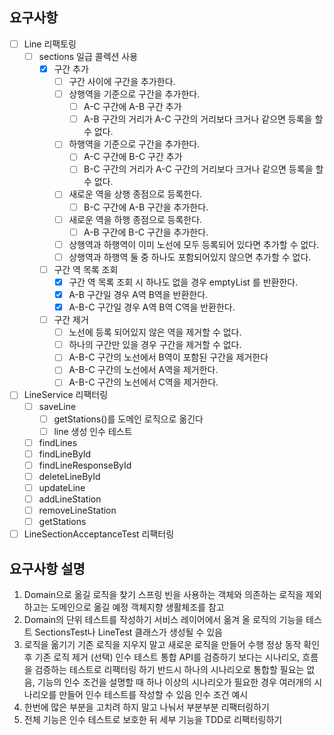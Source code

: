 ## 요구사항

- [ ] Line 리팩토링
    - [ ] sections 일급 콜렉션 사용
        - [x] 구간 추가
            - [ ] 구간 사이에 구간을 추가한다.
            - [ ] 상행역을 기준으로 구간을 추가한다.
                - [ ] A-C 구간에 A-B 구간 추가
                - [ ] A-B 구간의 거리가 A-C 구간의 거리보다 크거나 같으면 등록을 할 수 없다.
            - [ ] 하행역을 기준으로 구간을 추가한다.
                - [ ] A-C 구간에 B-C 구간 추가
                - [ ] B-C 구간의 거리가 A-C 구간의 거리보다 크거나 같으면 등록을 할 수 없다.
            - [ ] 새로운 역을 상행 종점으로 등록한다.
                - [ ] B-C 구간에 A-B 구간을 추가한다.
            - [ ] 새로운 역을 하행 종점으로 등록한다.
                - [ ] A-B 구간에 B-C 구간을 추가한다.
            - [ ] 상행역과 하행역이 이미 노선에 모두 등록되어 있다면 추가할 수 없다.
            - [ ] 상행역과 하행역 둘 중 하나도 포함되어있지 않으면 추가할 수 없다.
        - [ ] 구간 역 목록 조회
            - [x] 구간 역 목록 조회 시 하나도 없을 경우 emptyList 를 반환한다.
            - [x] A-B 구간일 경우 A역 B역을 반환한다.
            - [x] A-B-C 구간일 경우 A역 B역 C역을 반환한다.
        - [ ] 구간 제거
            - [ ] 노선에 등록 되어있지 않은 역을 제거할 수 없다.
            - [ ] 하나의 구간만 있을 경우 구간을 제거할 수 없다.
            - [ ] A-B-C 구간의 노선에서 B역이 포함된 구간을 제거한다
            - [ ] A-B-C 구간의 노선에서 A역을 제거한다.
            - [ ] A-B-C 구간의 노선에서 C역을 제거한다.

- [ ] LineService 리팩터링
    - [ ] saveLine
        - [ ] getStations()를 도메인 로직으로 옮긴다
        - [ ] line 생성 인수 테스트
    - [ ] findLines
    - [ ] findLineById
    - [ ] findLineResponseById
    - [ ] deleteLineById
    - [ ] updateLine
    - [ ] addLineStation
    - [ ] removeLineStation
    - [ ] getStations
- [ ] LineSectionAcceptanceTest 리팩터링

## 요구사항 설명

1. Domain으로 옮길 로직을 찾기
   스프링 빈을 사용하는 객체와 의존하는 로직을 제외하고는 도메인으로 옮길 예정
   객체지향 생활체조를 참고
2. Domain의 단위 테스트를 작성하기
   서비스 레이어에서 옮겨 올 로직의 기능을 테스트
   SectionsTest나 LineTest 클래스가 생성될 수 있음
3. 로직을 옮기기
   기존 로직을 지우지 말고 새로운 로직을 만들어 수행
   정상 동작 확인 후 기존 로직 제거
   (선택) 인수 테스트 통합
   API를 검증하기 보다는 시나리오, 흐름을 검증하는 테스트로 리팩터링 하기
   반드시 하나의 시나리오로 통합할 필요는 없음, 기능의 인수 조건을 설명할 때 하나 이상의 시나리오가 필요한 경우 여러개의 시나리오를 만들어 인수 테스트를 작성할 수 있음
   인수 조건 예시
4. 한번에 많은 부분을 고치려 하지 말고 나눠서 부분부분 리팩터링하기
5. 전체 기능은 인수 테스트로 보호한 뒤 세부 기능을 TDD로 리팩터링하기
